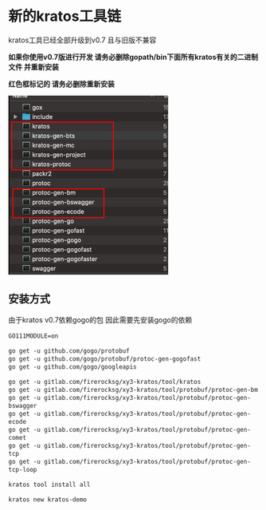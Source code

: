 # 新的kratos工具链

kratos工具已经全部升级到v0.7 且与旧版不兼容

**如果你使用v0.7版进行开发 请务必删除gopath/bin下面所有kratos有关的二进制文件 并重新安装**

**红色框标记的 请务必删除重新安装**

![kratos-tool-list](kratos-tool-list.png)

## 安装方式

由于kratos v0.7依赖gogo的包 因此需要先安装gogo的依赖

```shell
GO111MODULE=on
```

```shell
go get -u github.com/gogo/protobuf
go get -u github.com/gogo/protobuf/protoc-gen-gogofast
go get -u github.com/gogo/googleapis
```

```shell
go get -u gitlab.com/firerocksg/xy3-kratos/tool/kratos
go get -u gitlab.com/firerocksg/xy3-kratos/tool/protobuf/protoc-gen-bm
go get -u gitlab.com/firerocksg/xy3-kratos/tool/protobuf/protoc-gen-bswagger
go get -u gitlab.com/firerocksg/xy3-kratos/tool/protobuf/protoc-gen-ecode
go get -u gitlab.com/firerocksg/xy3-kratos/tool/protobuf/protoc-gen-comet
go get -u gitlab.com/firerocksg/xy3-kratos/tool/protobuf/protoc-gen-tcp
go get -u gitlab.com/firerocksg/xy3-kratos/tool/protobuf/protoc-gen-tcp-loop
```

```shell
kratos tool install all
```

```shell
kratos new kratos-demo
```